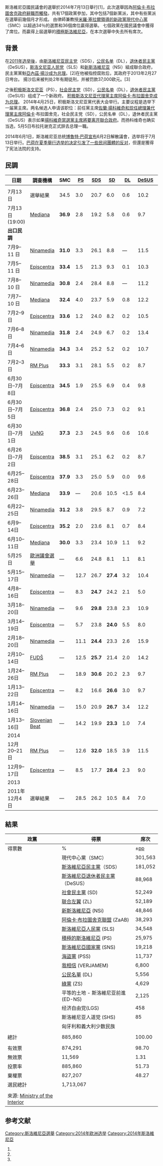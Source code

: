 斯洛維尼亞國民議會的選舉於2014年7月13日舉行\[1\]，此次選舉因為[阿倫卡·布拉圖舍克政府辭職而觸發](../Page/阿伦卡·布拉图舍克.md "wikilink")。共有17個政黨參加，其中包括7個新黨派，其中有些黨派在選舉前幾個月才形成。
由律師兼教授[米羅·塞拉爾領導的新政黨現代中心黨](../Page/米罗·采拉尔.md "wikilink")（SMC）以超過34％的選票和36個席位贏得選舉。
七個政黨在國民議會中獲得了席位。而贏得上屆選舉的[積極斯洛維尼亞](../Page/积极的斯洛文尼亚.md "wikilink")，在本次選舉中失去所有席次。

## 背景

在[2011年选举後](../Page/2011年斯洛維尼亞議會選舉.md "wikilink")，由[斯洛維尼亚民主党](../Page/斯洛文尼亚民主党.md "wikilink")（SDS），[公民名单](../Page/公民名單_\(斯洛維尼亞\).md "wikilink")（DL），[退休者民主黨](../Page/斯洛維尼亞退休者民主黨.md "wikilink")（DeSUS），[斯洛文尼亚人民党](../Page/斯洛維尼亞人民黨.md "wikilink")（SLS）和[新斯洛維尼亚](../Page/新斯洛維尼亞－基督教民主黨.md "wikilink")（NSi）組成聯合政府，民主黨黨魁[亞內茲·揚沙成为总理](../Page/亚内兹·扬沙.md "wikilink")。\[2\]在他被指控腐败后，其政府于2013年2月27日垮台。
揚沙后来被判处2年有期徒刑，并被罚款37,000欧元。\[3\]

之後[积极斯洛文尼亚](../Page/积极的斯洛文尼亚.md "wikilink")（PS），[社会民主党](../Page/社会民主党_\(斯洛文尼亚\).md "wikilink")（SD），[公民名单](../Page/公民名單_\(斯洛維尼亞\).md "wikilink")（DL），[退休者民主黨](../Page/斯洛維尼亞退休者民主黨.md "wikilink")（DeSUS）组成了一个新政府。
[积极斯洛文尼亚代理黨主席](../Page/积极的斯洛文尼亚.md "wikilink")[阿倫卡·布拉圖舍克成为总理](../Page/阿伦卡·布拉图舍克.md "wikilink")。
2014年4月25日，积极斯洛文尼亚黨代表大会举行。主要议程是选举下一届黨主席。两名候选人申请该职位：前任黨主席[佐蘭·揚科維奇和现任總理兼代理黨主席阿倫卡](../Page/佐兰·扬科维奇.md "wikilink")·布拉圖舍克，社会民主党（SD），公民名单（DL），退休者民主黨（DeSUS）表示如果[揚科維奇當選黨主席將要离开聯合政府](../Page/佐兰·扬科维奇.md "wikilink")。而扬科维奇也确实当选，5月5日布拉托谢克正式辞去总理一職。

2014年6月1日，斯洛維尼亚总统[博魯特·巴荷宣布](../Page/博鲁特·帕霍尔.md "wikilink")6月2日解散議會，选举将于7月13日举行。[巴荷在夏季舉行选举的决定引发了一些民间團體的反对](../Page/博鲁特·帕霍尔.md "wikilink")，但還是獲得了宪法法院的支持。

## 民調

| 日期           | 調查機構                                                                                                                                                        | SMC      | <span style="font-size:95%;">[PS](../Page/积极的斯洛文尼亚.md "wikilink")</span> | <span style="font-size:95%;">[SDS](https://zh.wikipedia.org/wiki/斯洛維尼亞民主黨 "wikilink")</span> | <span style="font-size:95%;">[SD](../Page/社会民主党_\(斯洛文尼亚\).md "wikilink")</span> | <span style="font-size:95%;">[DL](../Page/公民名單_\(斯洛維尼亞\).md "wikilink")</span> | <span style="font-size:95%;">[DeSUS](../Page/斯洛維尼亞退休者民主黨.md "wikilink")</span> | <span style="font-size:95%;">[SLS](../Page/斯洛維尼亞人民黨.md "wikilink")</span> | <span style="font-size:95%;">[NSi](../Page/新斯洛維尼亞－基督教民主黨.md "wikilink")</span> | <span style="font-size:95%;">[ZL](https://zh.wikipedia.org/wiki/联合左翼_\(斯洛文尼亚\) "wikilink")</span> | <span style="font-size:95%;">ZaAB</span> | 其他    | 領先   |
| ------------ | ----------------------------------------------------------------------------------------------------------------------------------------------------------- | -------- | ------------------------------------------------------------------------ | -------------------------------------------------------------------------------------------- | ------------------------------------------------------------------------------- | ------------------------------------------------------------------------------ | ------------------------------------------------------------------------------ | ------------------------------------------------------------------------- | ------------------------------------------------------------------------------ | ------------------------------------------------------------------------------------------------- | ---------------------------------------- | ----- | ---- |
|              |                                                                                                                                                             |          |                                                                          |                                                                                              |                                                                                 |                                                                                |                                                                                |                                                                           |                                                                                |                                                                                                   |                                          |       |      |
| 7月13日        | 選舉結果                                                                                                                                                        | 34.5     | 3.0                                                                      | 20.7                                                                                         | 6.0                                                                             | 0.6                                                                            | 10.2                                                                           | 3.9                                                                       | 5.6                                                                            | 6.0                                                                                               | 4.4                                      | 5.8   | 13.8 |
| 7月13日(19:00) | [Mediana](http://www.siol.net/novice/slovenija/volitve_2014/novice/2014/07/volitve2014rezultati.aspx)                                                       | **36.9** | 2.8                                                                      | 19.2                                                                                         | 5.8                                                                             | 0.6                                                                            | 9.7                                                                            | 3.3                                                                       | 5.4                                                                            | 7.1                                                                                               | 4.7                                      | 4.5   | 17.7 |
| **出口民調**     |                                                                                                                                                             |          |                                                                          |                                                                                              |                                                                                 |                                                                                |                                                                                |                                                                           |                                                                                |                                                                                                   |                                          |       |      |
| 7月9–11 日     | [Ninamedia](http://www.mladina.si/158428/zadnji-sesti-tracking-poll-mladinine-predvolilne-ankete/)                                                          | **31.0** | 3.3                                                                      | 26.1                                                                                         | 8.8                                                                             | —                                                                              | 11.5                                                                           | 3.5                                                                       | 3.5                                                                            | 3.9                                                                                               | 4.4                                      | 3.9   | 4.9  |
| 7月5–11 日     | [Episcentra](http://www.siol.net/novice/slovenija/volitve_2014/ankete/2014/07/anketa_episcenter_volitve_luka_mesec_sds.aspx)                                | **33.4** | 1.5                                                                      | 21.3                                                                                         | 9.3                                                                             | 0.1                                                                            | 10.3                                                                           | 4.2                                                                       | 6.3                                                                            | 4.2                                                                                               | 5.9                                      | 3.6   | 12.1 |
| 7月8–10 日     | [Ninamedia](http://www.mladina.si/158403/peti-tracking-poll-mladinine-predvolilne-ankete-sprememba-in-radikalizacija/)                                      | **30.8** | 2.4                                                                      | 28.4                                                                                         | 8.8                                                                             | —                                                                              | 11.2                                                                           | 2.7                                                                       | 4.6                                                                            | 2.7                                                                                               | 3.6                                      | 4.7   | 2.4  |
| 7月7–10 日     | [Mediana](http://www.rtvslo.si/dz-volitve-2014/napoved-mediane-na-vrhu-ostajajo-smc-sds-in-desus/341705)                                                    | **32.4** | 4.0                                                                      | 23.7                                                                                         | 5.9                                                                             | 0.8                                                                            | 12.2                                                                           | 3.7                                                                       | 5.7                                                                            | 2.9                                                                                               | 3.0                                      | 6.2   | 8.7  |
| 7月2–9 日      | [Episcentra](http://www.siol.net/novice/slovenija/volitve_2014/ankete/2014/07/episcenter_10_julij.aspx)                                                     | **33.6** | 1.2                                                                      | 24.0                                                                                         | 8.2                                                                             | 0.2                                                                            | 10.5                                                                           | 4.5                                                                       | 6.1                                                                            | 2.7                                                                                               | 5.4                                      | 3.3   | 9.6  |
| 7月6–8 日      | [Ninamedia](http://www.mladina.si/158305/tretji-tracking-poll-mladinine-predvolilne-ankete-utrjevanje-razmerij/)                                            | **31.8** | 2.4                                                                      | 24.9                                                                                         | 6.7                                                                             | 0.2                                                                            | 13.4                                                                           | 3.5                                                                       | 4.5                                                                            | 2.9                                                                                               | 4.0                                      | 5.7   | 6.9  |
| 7月4–6 日      | [Ninamedia](http://www.mladina.si/158250/objavljamo-prvi-tracking-poll-mladinine-predvolilne-ankete-cerar-mocno-pred-sds/)                                  | **34.3** | 3.4                                                                      | 25.2                                                                                         | 5.2                                                                             | 0.2                                                                            | 10.7                                                                           | 3.2                                                                       | 6.7                                                                            | 2.4                                                                                               | 3.4                                      | 5.4   | 9.1  |
| 7月2–3 日      | [RM Plus](http://www.siol.net/novice/slovenija/volitve_2014/ankete/2014/07/anketa_vecera_sds_tesno_za_petami_smc.aspx)                                      | **33.3** | 3.1                                                                      | 28.1                                                                                         | 5.5                                                                             | 0.2                                                                            | 8.7                                                                            | 2.2                                                                       | 7.1                                                                            | 2.2                                                                                               | 3.5                                      | 3.0   | 5.2  |
| 6月30日–7月8日   | [Episcentra](http://www.siol.net/novice/slovenija/volitve_2014/ankete/2014/07/episcenter_9_julij.aspx)                                                      | **34.5** | 1.9                                                                      | 25.5                                                                                         | 6.9                                                                             | 0.4                                                                            | 9.8                                                                            | 4.3                                                                       | 5.4                                                                            | 2.5                                                                                               | 5.0                                      | 4.0   | 9.0  |
| 6月30日–7月5日   | [Episcentra](http://www.siol.net/novice/slovenija/volitve_2014/ankete/2014/07/anketa_volitve_7_julij_episcenter.aspx)                                       | **36.8** | 2.4                                                                      | 25.0                                                                                         | 7.3                                                                             | 0.2                                                                            | 9.1                                                                            | 4.7                                                                       | 5.0                                                                            | 1.3                                                                                               | 4.1                                      | 4.1   | 11.8 |
| 6月30日–7月1日   | [UvNG](http://www.siol.net/novice/slovenija/volitve_2014/ankete/2014/07/delo_barometer.aspx)                                                                | **37.3** | 2.3                                                                      | 24.5                                                                                         | 9.6                                                                             | 0.6                                                                            | 10.6                                                                           | 2.9                                                                       | 4.4                                                                            | 2.8                                                                                               | 2.0                                      | 2.8   | 12.8 |
| 6月26日–7月2日   | [Episcentra](http://www.siol.net/novice/slovenija/volitve_2014/ankete/2014/07/episcenter_3_julij.aspx)                                                      | **38.5** | 3.1                                                                      | 25.1                                                                                         | 6.2                                                                             | 0.2                                                                            | 8.7                                                                            | 4.1                                                                       | 5.6                                                                            | 1.2                                                                                               | 3.5                                      | 3.7   | 13.4 |
| 6月25–28日     | [Episcentra](http://www.siol.net/novice/slovenija/volitve_2014/ankete/2014/06/stranka_mira_cerarja_dalec_pred_sds.aspx)                                     | **37.9** | 3.3                                                                      | 25.0                                                                                         | 5.9                                                                             | 0.0                                                                            | 9.6                                                                            | 5.2                                                                       | 5.1                                                                            | 1.6                                                                                               | 2.7                                      | 5.3   | 12.9 |
| 6月23–26日     | [Mediana](http://www.sloveniatimes.com/cerar-in-the-lead-sds-and-sd-follow-mediana-survey-shows)                                                            | **33.9** | —                                                                        | 20.6                                                                                         | 10.5                                                                            | \<1.5                                                                          | 8.4                                                                            | 5.1                                                                       | 3.3                                                                            | 2.7                                                                                               | 4.8                                      | \>9.2 | 13.3 |
| 6月22–25日     | [Ninamedia](http://www.siol.net/novice/slovenija/volitve_2014/ankete/2014/06/na_prvem_mestu_sds.aspx)                                                       | **31.2** | 3.8                                                                      | 29.5                                                                                         | 8.7                                                                             | 0.9                                                                            | 7.2                                                                            | 3.0                                                                       | 6.5                                                                            | 2.6                                                                                               | 3.6                                      | 3.0   | 1.7  |
| 6月9–14日      | [Episcentra](http://www.siol.net/novice/slovenija/volitve_2014/novice/2014/06/anketa_razmerje_med_strankami.aspx)                                           | **35.2** | 2.0                                                                      | 23.6                                                                                         | 8.1                                                                             | 0.7                                                                            | 8.4                                                                            | 3.2                                                                       | 6.8                                                                            | 2.8                                                                                               | 2.5                                      | 6.6   | 11.6 |
| 6月10–11日     | [Mediana](http://www.rtvslo.si/slovenija/anketa-tarce-primat-stranke-mira-cerarja-pred-sds-om/339241)                                                       | **30.0** | 3.3                                                                      | 23.4                                                                                         | 10.9                                                                            | 1.1                                                                            | 9.2                                                                            | 5.1                                                                       | 5.1                                                                            | 2.2                                                                                               | 2.5                                      | 7.5   | 6.6  |
| 5月25日        | [歐洲議會選舉](https://zh.wikipedia.org/wiki/2014年歐洲議會選舉 "wikilink")                                                                                              | —        | 6.6                                                                      | 24.8                                                                                         | 8.1                                                                             | 1.1                                                                            | 8.1                                                                            | 16.6                                                                      | 5.5                                                                            | —                                                                                                 | 29.2                                     | 8.2   |      |
| 5月15–17日     | [Ninamedia](http://www.ninamedia.si/stranke.php)                                                                                                            | —        | 12.7                                                                     | 26.7                                                                                         | **27.4**                                                                        | 3.2                                                                            | 10.4                                                                           | 5.9                                                                       | 7.2                                                                            | 0.7                                                                                               | —                                        | 5.7   | 0.7  |
| 4月8–16日      | [Episcentra](http://www.siol.net/novice/slovenija/2014/04/episcenter_podpora_strankam.aspx)                                                                 | —        | 8.3                                                                      | **24.7**                                                                                     | 24.2                                                                            | 2.1                                                                            | 5.0                                                                            | 5.8                                                                       | 6.9                                                                            | 4.2                                                                                               | —                                        | 18.9  | 0.5  |
| 3月18–20日     | [Ninamedia](http://www.ninamedia.si/stranke.php)                                                                                                            | —        | 9.6                                                                      | **29.8**                                                                                     | 23.8                                                                            | 2.3                                                                            | 10.9                                                                           | 5.4                                                                       | 6.9                                                                            | 4.0                                                                                               | —                                        | 7.3   | 6.0  |
| 3月14–19日     | [Episcentra](http://www.siol.net/novice/slovenija/2014/03/stranki_sds_podpora_raste_sd_pada.aspx)                                                           | —        | 5.7                                                                      | 23.8                                                                                         | **24.0**                                                                        | 5.5                                                                            | 8.0                                                                            | 4.2                                                                       | 8.4                                                                            | 5.9                                                                                               | —                                        | 14.6  | 0.2  |
| 2月18–20日     | [Ninamedia](http://www.ninamedia.si/stranke.php)                                                                                                            | —        | 11.1                                                                     | **24.4**                                                                                     | 23.3                                                                            | 2.6                                                                            | 15.9                                                                           | 7.4                                                                       | 9.4                                                                            | —                                                                                                 | —                                        | 6.2   | 1.1  |
| 2月10–14日     | [FUDŠ](https://web.archive.org/web/20140222164258/http://www.fuds.si/media/objave/dokumenti/2014/Porocilo_SU_FEB14.pdf)                                     | —        | 12.5                                                                     | **25.7**                                                                                     | 21.4                                                                            | 2.0                                                                            | 14.2                                                                           | 4.0                                                                       | 4.3                                                                            | —                                                                                                 | —                                        | 16.1  | 4.3  |
| 1月24–26日     | [RM Plus](https://web.archive.org/web/20140404020027/http://demokracija.si/v-fokusu/politika/27282-anketa-veera-sds-pred-sd-ocena-dela-vlade-nekoliko-vija) | —        | 18.9                                                                     | **30.6**                                                                                     | 20.2                                                                            | 2.3                                                                            | 9.7                                                                            | 3.8                                                                       | 5.1                                                                            | —                                                                                                 | —                                        | 9.4   | 10.4 |
| 1月13–22日     | [Episcentra](http://www.siol.net/novice/slovenija/2014/01/episcenter_stranke_in_vlada.aspx)                                                                 | —        | 8.2                                                                      | 16.6                                                                                         | **26.6**                                                                        | 3.0                                                                            | 9.7                                                                            | 6.9                                                                       | 6.0                                                                            | —                                                                                                 | —                                        | 22.9  | 10.0 |
| 1月14–16日     | [Ninamedia](http://www.ninamedia.si/stranke.php)                                                                                                            | —        | 15.0                                                                     | 20.9                                                                                         | **26.7**                                                                        | 3.4                                                                            | 12.2                                                                           | 6.8                                                                       | 9.0                                                                            | —                                                                                                 | —                                        | 6.2   | 5.8  |
| 1月13–16日     | [Slovenian Beat](http://www.rtvslo.si/slovenija/slovenski-utrip-33-odstotkov-nobena-stranka-ne-preprica/327760)                                             | —        | 14.2                                                                     | 19.9                                                                                         | **23.3**                                                                        | 1.0                                                                            | 7.4                                                                            | 3.4                                                                       | 7.8                                                                            | —                                                                                                 | —                                        | 22.9  | 3.4  |
| 2014         |                                                                                                                                                             |          |                                                                          |                                                                                              |                                                                                 |                                                                                |                                                                                |                                                                           |                                                                                |                                                                                                   |                                          |       |      |
| 12月20–21日    | [RM Plus](http://web.vecer.com/portali/vecer/v1/default.asp?kaj=3&id=2013122605987867)                                                                      | —        | 12.6                                                                     | **32.0**                                                                                     | 18.5                                                                            | 3.9                                                                            | 11.5                                                                           | 2.8                                                                       | 7.0                                                                            | —                                                                                                 | —                                        | 11.8  | 13.5 |
| 12月9–17日     | [Episcentra](http://www.siol.net/novice/slovenija/2013/12/volitve_bi_dobila_sd_solidarnost_pred_sls_in_drzavljansko_listo.aspx)                             | —        | 8.5                                                                      | 17.7                                                                                         | **28.4**                                                                        | 2.3                                                                            | 9.0                                                                            | 4.2                                                                       | 8.9                                                                            | —                                                                                                 | —                                        | 21.2  | 10.7 |
| 2013         |                                                                                                                                                             |          |                                                                          |                                                                                              |                                                                                 |                                                                                |                                                                                |                                                                           |                                                                                |                                                                                                   |                                          |       |      |
| 2011年12月4日   | 選舉結果                                                                                                                                                        | —        | 28.5                                                                     | 26.2                                                                                         | 10.5                                                                            | 8.4                                                                            | 7.0                                                                            | 6.8                                                                       | 4.9                                                                            | —                                                                                                 | —                                        | 7.7   | 2.3  |

## 結果

| 政黨                                                                                            | 得票                                                                         | 席次                                                               |
| --------------------------------------------------------------------------------------------- | -------------------------------------------------------------------------- | ---------------------------------------------------------------- |
| 得票數                                                                                           | %                                                                          | ±[pp](https://zh.wikipedia.org/wiki/Percentage_point "wikilink") |
|                                                                                               | 現代中心黨（SMC）                                                                 | 301,563                                                          |
|                                                                                               | [斯洛維尼亞民主黨](https://zh.wikipedia.org/wiki/斯洛維尼亞民主黨 "wikilink")（SDS）         | 181,052                                                          |
|                                                                                               | [斯洛維尼亞退休者民主黨](../Page/斯洛維尼亞退休者民主黨.md "wikilink")（DeSUS）                    | 88,968                                                           |
|                                                                                               | [社會民主黨](https://zh.wikipedia.org/wiki/斯洛維尼亞社會民主黨 "wikilink") (SD)          | 52,249                                                           |
|                                                                                               | [联合左翼](https://zh.wikipedia.org/wiki/联合左翼_\(斯洛文尼亚\) "wikilink") (ZL)       | 52,189                                                           |
|                                                                                               | [新斯洛維尼亞](../Page/新斯洛維尼亞－基督教民主黨.md "wikilink") (NSi)                        | 48,846                                                           |
|                                                                                               | [阿倫卡·布拉圖舍克聯盟](https://zh.wikipedia.org/wiki/阿倫卡·布拉圖舍克聯盟 "wikilink") (ZaAB) | 38,293                                                           |
|                                                                                               | [斯洛維尼亞人民黨](../Page/斯洛維尼亞人民黨.md "wikilink") (SLS)                           | 34,548                                                           |
|                                                                                               | [積極的斯洛維尼亞](https://zh.wikipedia.org/wiki/積極的斯洛維尼亞 "wikilink") (PS)         | 25,975                                                           |
|                                                                                               | [斯洛維尼亞國家黨](https://zh.wikipedia.org/wiki/斯洛維尼亞國家黨 "wikilink") (SNS)        | 19,218                                                           |
|                                                                                               | [海盜黨](https://zh.wikipedia.org/wiki/海盜黨 "wikilink") (PSS)                  | 11,737                                                           |
|                                                                                               | [我相信](https://zh.wikipedia.org/wiki/我相信 "wikilink") (VERJAMEM)             | 6,800                                                            |
|                                                                                               | [公民名單](../Page/公民名單_\(斯洛維尼亞\).md "wikilink") (DL)                          | 5,556                                                            |
|                                                                                               | [綠黨](../Page/綠黨.md "wikilink") (ZS)                                        | 4,629                                                            |
|                                                                                               | 平等的土地 - 斯洛維尼亚前進 (ED-NS)                                                    | 2,125                                                            |
|                                                                                               | 经济自由党(LGS)                                                                 | 458                                                              |
|                                                                                               | 斯洛維尼亚人道党 (SHS)                                                             | 85                                                               |
|                                                                                               | 匈牙利和義大利少数民族                                                                |                                                                  |
|                                                                                               |                                                                            |                                                                  |
| 總計                                                                                            | 885,860                                                                    | 100.00                                                           |
|                                                                                               |                                                                            |                                                                  |
| 有效票                                                                                           | 874,291                                                                    | 98.70                                                            |
| 無效票                                                                                           | 11,569                                                                     | 1.31                                                             |
| 投票率                                                                                           | 885,860                                                                    | 51.73                                                            |
| 棄權票                                                                                           | 827,207                                                                    | 48.27                                                            |
| 選民總計                                                                                          | 1,713,067                                                                  |                                                                  |
|                                                                                               |                                                                            |                                                                  |
| 來源: [Ministry of the Interior](http://volitve.gov.si/dz2014/en/udelezba/udelezba_okraji.html) |                                                                            |                                                                  |

## 参考文献

[Category:斯洛維尼亞選舉](https://zh.wikipedia.org/wiki/Category:斯洛維尼亞選舉 "wikilink")
[Category:2014年欧洲选举](https://zh.wikipedia.org/wiki/Category:2014年欧洲选举 "wikilink")
[Category:2014年斯洛維尼亞](https://zh.wikipedia.org/wiki/Category:2014年斯洛維尼亞 "wikilink")

1.
2.
3.